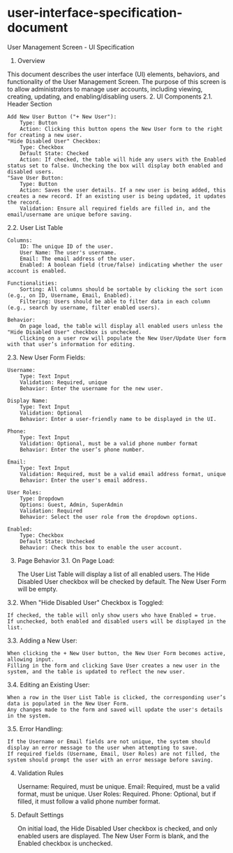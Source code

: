 # user-interface-specification-document
User Management Screen - UI Specification
1. Overview

This document describes the user interface (UI) elements, behaviors, and functionality of the User Management Screen. The purpose of this screen is to allow administrators to manage user accounts, including viewing, creating, updating, and enabling/disabling users.
2. UI Components
2.1. Header Section

    Add New User Button ("+ New User"):
        Type: Button
        Action: Clicking this button opens the New User form to the right for creating a new user.
    "Hide Disabled User" Checkbox:
        Type: Checkbox
        Default State: Checked
        Action: If checked, the table will hide any users with the Enabled status set to false. Unchecking the box will display both enabled and disabled users.
    "Save User Button:
        Type: Button
        Action: Saves the user details. If a new user is being added, this creates a new record. If an existing user is being updated, it updates the record.
        Validation: Ensure all required fields are filled in, and the email/username are unique before saving.

2.2. User List Table

    Columns:
        ID: The unique ID of the user.
        User Name: The user's username.
        Email: The email address of the user.
        Enabled: A boolean field (true/false) indicating whether the user account is enabled.

    Functionalities:
        Sorting: All columns should be sortable by clicking the sort icon (e.g., on ID, Username, Email, Enabled).
        Filtering: Users should be able to filter data in each column (e.g., search by username, filter enabled users).

    Behavior:
        On page load, the table will display all enabled users unless the "Hide Disabled User" checkbox is unchecked.
        Clicking on a user row will populate the New User/Update User form with that user’s information for editing.

2.3. New User Form
Fields:

    Username:
        Type: Text Input
        Validation: Required, unique
        Behavior: Enter the username for the new user.

    Display Name:
        Type: Text Input
        Validation: Optional
        Behavior: Enter a user-friendly name to be displayed in the UI.

    Phone:
        Type: Text Input
        Validation: Optional, must be a valid phone number format
        Behavior: Enter the user’s phone number.

    Email:
        Type: Text Input
        Validation: Required, must be a valid email address format, unique
        Behavior: Enter the user's email address.

    User Roles:
        Type: Dropdown
        Options: Guest, Admin, SuperAdmin
        Validation: Required
        Behavior: Select the user role from the dropdown options.

    Enabled:
        Type: Checkbox
        Default State: Unchecked
        Behavior: Check this box to enable the user account.

3. Page Behavior
3.1. On Page Load:

    The User List Table will display a list of all enabled users.
    The Hide Disabled User checkbox will be checked by default.
    The New User Form will be empty.

3.2. When "Hide Disabled User" Checkbox is Toggled:

    If checked, the table will only show users who have Enabled = true.
    If unchecked, both enabled and disabled users will be displayed in the list.

3.3. Adding a New User:

    When clicking the + New User button, the New User Form becomes active, allowing input.
    Filling in the form and clicking Save User creates a new user in the system, and the table is updated to reflect the new user.

3.4. Editing an Existing User:

    When a row in the User List Table is clicked, the corresponding user’s data is populated in the New User Form.
    Any changes made to the form and saved will update the user's details in the system.

3.5. Error Handling:

    If the Username or Email fields are not unique, the system should display an error message to the user when attempting to save.
    If required fields (Username, Email, User Roles) are not filled, the system should prompt the user with an error message before saving.

4. Validation Rules

    Username: Required, must be unique.
    Email: Required, must be a valid format, must be unique.
    User Roles: Required.
    Phone: Optional, but if filled, it must follow a valid phone number format.

5. Default Settings

    On initial load, the Hide Disabled User checkbox is checked, and only enabled users are displayed.
    The New User Form is blank, and the Enabled checkbox is unchecked.

